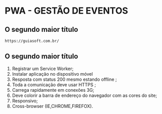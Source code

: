 # PWA - GESTÃO DE EVENTOS 

## O segundo maior título
    https://guiasoft.com.br/

## O segundo maior título

1.	Registrar um Service Worker;
2.  Instalar aplicação no dispositivo móvel
3.  Resposta com status 200 mesmo estando offline ;
4.  Toda a comunicação deve usar HTTPS ;
5.	Carrega rapidamente em conexões 3G;
7.	Deve colorir a barra de endereço do navegador com as cores do site;
8.	Responsivo;
9.	Cross-browser (IE,CHROME,FIREFOX).